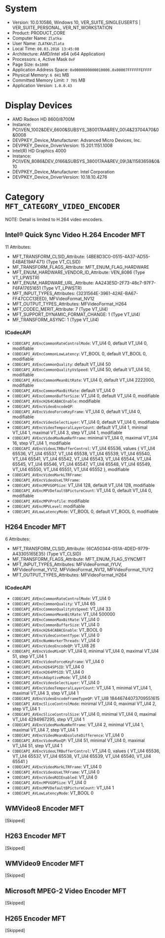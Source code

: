 # System

 * Version: 10.0.10586, Windows 10, VER_SUITE_SINGLEUSERTS | VER_SUITE_PERSONAL, VER_NT_WORKSTATION
 * Product: PRODUCT_CORE
 * Computer Name: `Zlatka`
 * User Name: `ZLATKA\Zlata` 
 * Local Time: `08.03.2016 13:45:08`
 * Architecture: AMD/Intel x64 (x64 Application)
 * Processors: `4`, Active Mask `0xF`
 * Page Size: `0x1000`
 * Application Address Space: `0x0000000000010000`..`0x00007FFFFFFEFFFF`
 * Physical Memory: `6 041` MB
 * Committed Memory Limit: `7 705` MB
 * Application Version: `1.0.0.43`

# Display Devices

 * AMD Radeon HD 8600/8700M
  * Instance: PCI\VEN_1002&DEV_6600&SUBSYS_380017AA&REV_00\4&23704A70&0&0008
  * DEVPKEY_Device_Manufacturer: Advanced Micro Devices, Inc.
  * DEVPKEY_Device_DriverVersion: 15.201.1151.1008
 * Intel(R) HD Graphics 4000
  * Instance: PCI\VEN_8086&DEV_0166&SUBSYS_380017AA&REV_09\3&11583659&0&10
  * DEVPKEY_Device_Manufacturer: Intel Corporation
  * DEVPKEY_Device_DriverVersion: 10.18.10.4276

# Category `MFT_CATEGORY_VIDEO_ENCODER`

NOTE: Detail is limited to H.264 video encoders.

## Intel® Quick Sync Video H.264 Encoder MFT

11 Attributes:

 * MFT_TRANSFORM_CLSID_Attribute: {4BE8D3C0-0515-4A37-AD55-E4BAE19AF471} (Type VT_CLSID)
 * MF_TRANSFORM_FLAGS_Attribute: MFT_ENUM_FLAG_HARDWARE
 * MFT_ENUM_HARDWARE_VENDOR_ID_Attribute: VEN_8086 (Type VT_LPWSTR)
 * MFT_ENUM_HARDWARE_URL_Attribute: AA243E5D-2F73-48c7-97F7-F6FA17651651 (Type VT_LPWSTR)
 * MFT_INPUT_TYPES_Attributes: {3231564E-3961-42AE-BA67-FF47CCC13EED}, MFVideoFormat_NV12
 * MFT_OUTPUT_TYPES_Attributes: MFVideoFormat_H264
 * MFT_CODEC_MERIT_Attribute: 7 (Type VT_UI4)
 * MFT_SUPPORT_DYNAMIC_FORMAT_CHANGE: 1 (Type VT_UI4)
 * MF_TRANSFORM_ASYNC: 1 (Type VT_UI4)

### ICodecAPI

 * `CODECAPI_AVEncCommonRateControlMode`: VT_UI4 0, default VT_UI4 0, modifiable
 * `CODECAPI_AVEncCommonLowLatency`: VT_BOOL 0, default VT_BOOL 0, modifiable
 * `CODECAPI_AVEncCommonQuality`: default VT_UI4 50
 * `CODECAPI_AVEncCommonQualityVsSpeed`: VT_UI4 50, default VT_UI4 50, modifiable
 * `CODECAPI_AVEncCommonMeanBitRate`: VT_UI4 0, default VT_UI4 2222000, modifiable
 * `CODECAPI_AVEncCommonMaxBitRate`: default VT_UI4 0
 * `CODECAPI_AVEncCommonBufferSize`: VT_UI4 0, default VT_UI4 0, modifiable
 * `CODECAPI_AVEncH264CABACEnable`: modifiable
 * `CODECAPI_AVEncVideoEncodeQP`: 
 * `CODECAPI_AVEncVideoForceKeyFrame`: VT_UI4 0, default VT_UI4 0, modifiable
 * `CODECAPI_AVEncVideoSelectLayer`: VT_UI4 0, default VT_UI4 0, modifiable
 * `CODECAPI_AVEncVideoTemporalLayerCount`: default VT_UI4 1, minimal VT_UI4 1, maximal VT_UI4 3, step VT_UI4 1, modifiable
 * `CODECAPI_AVEncVideoMaxNumRefFrame`: minimal VT_UI4 0, maximal VT_UI4 16, step VT_UI4 1, modifiable
 * `CODECAPI_AVEncVideoLTRBufferControl`: VT_UI4 65536, values { VT_UI4 65536, VT_UI4 65537, VT_UI4 65538, VT_UI4 65539, VT_UI4 65540, VT_UI4 65541, VT_UI4 65542, VT_UI4 65543, VT_UI4 65544, VT_UI4 65545, VT_UI4 65546, VT_UI4 65547, VT_UI4 65548, VT_UI4 65549, VT_UI4 65550, VT_UI4 65551, VT_UI4 65552 }, modifiable
 * `CODECAPI_AVEncVideoMarkLTRFrame`: 
 * `CODECAPI_AVEncVideoUseLTRFrame`: 
 * `CODECAPI_AVEncMPVGOPSize`: VT_UI4 128, default VT_UI4 128, modifiable
 * `CODECAPI_AVEncMPVDefaultBPictureCount`: VT_UI4 0, default VT_UI4 0, modifiable
 * `CODECAPI_AVEncMPVProfile`: modifiable
 * `CODECAPI_AVEncMPVLevel`: modifiable
 * `CODECAPI_AVLowLatencyMode`: VT_BOOL 0, default VT_BOOL 0, modifiable

## H264 Encoder MFT

6 Attributes:

 * MFT_TRANSFORM_CLSID_Attribute: {6CA50344-051A-4DED-9779-A43305165E35} (Type VT_CLSID)
 * MF_TRANSFORM_FLAGS_Attribute: MFT_ENUM_FLAG_SYNCMFT
 * MFT_INPUT_TYPES_Attributes: MFVideoFormat_IYUV, MFVideoFormat_YV12, MFVideoFormat_NV12, MFVideoFormat_YUY2
 * MFT_OUTPUT_TYPES_Attributes: MFVideoFormat_H264

### ICodecAPI

 * `CODECAPI_AVEncCommonRateControlMode`: VT_UI4 0
 * `CODECAPI_AVEncCommonQuality`: VT_UI4 65
 * `CODECAPI_AVEncCommonQualityVsSpeed`: VT_UI4 33
 * `CODECAPI_AVEncCommonMeanBitRate`: VT_UI4 500000
 * `CODECAPI_AVEncCommonMaxBitRate`: VT_UI4 0
 * `CODECAPI_AVEncCommonBufferSize`: VT_UI4 0
 * `CODECAPI_AVEncH264CABACEnable`: VT_BOOL 0
 * `CODECAPI_AVEncVideoContentType`: VT_UI4 0
 * `CODECAPI_AVEncNumWorkerThreads`: VT_UI4 0
 * `CODECAPI_AVEncVideoEncodeQP`: VT_UI8 26
 * `CODECAPI_AVEncVideoMinQP`: VT_UI4 0, minimal VT_UI4 0, maximal VT_UI4 51, step VT_UI4 1
 * `CODECAPI_AVEncVideoForceKeyFrame`: VT_UI4 0
 * `CODECAPI_AVEncH264SPSID`: VT_UI4 0
 * `CODECAPI_AVEncH264PPSID`: VT_UI4 0
 * `CODECAPI_AVEncAdaptiveMode`: VT_UI4 0
 * `CODECAPI_AVEncVideoSelectLayer`: VT_UI4 0
 * `CODECAPI_AVEncVideoTemporalLayerCount`: VT_UI4 1, minimal VT_UI4 1, maximal VT_UI4 3, step VT_UI4 1
 * `CODECAPI_AVEncVideoEncodeFrameTypeQP`: VT_UI8 18446744073709551615
 * `CODECAPI_AVEncSliceControlMode`: minimal VT_UI4 0, maximal VT_UI4 2, step VT_UI4 1
 * `CODECAPI_AVEncSliceControlSize`: VT_UI4 0, minimal VT_UI4 0, maximal VT_UI4 4294967295, step VT_UI4 1
 * `CODECAPI_AVEncVideoMaxNumRefFrame`: VT_UI4 2, minimal VT_UI4 1, maximal VT_UI4 7, step VT_UI4 1
 * `CODECAPI_AVEncVideoMeanAbsoluteDifference`: VT_UI4 0
 * `CODECAPI_AVEncVideoMaxQP`: VT_UI4 51, minimal VT_UI4 0, maximal VT_UI4 51, step VT_UI4 1
 * `CODECAPI_AVEncVideoLTRBufferControl`: VT_UI4 0, values { VT_UI4 65536, VT_UI4 65537, VT_UI4 65538, VT_UI4 65539, VT_UI4 65540, VT_UI4 65541 }
 * `CODECAPI_AVEncVideoMarkLTRFrame`: VT_UI4 0
 * `CODECAPI_AVEncVideoUseLTRFrame`: VT_UI4 0
 * `CODECAPI_AVEncVideoROIEnabled`: VT_UI4 0
 * `CODECAPI_AVEncMPVGOPSize`: VT_UI4 0
 * `CODECAPI_AVEncMPVDefaultBPictureCount`: VT_UI4 1
 * `CODECAPI_AVLowLatencyMode`: VT_BOOL 0

## WMVideo8 Encoder MFT

[Skipped]

## H263 Encoder MFT

[Skipped]

## WMVideo9 Encoder MFT

[Skipped]

## Microsoft MPEG-2 Video Encoder MFT

[Skipped]

## H265 Encoder MFT

[Skipped]

